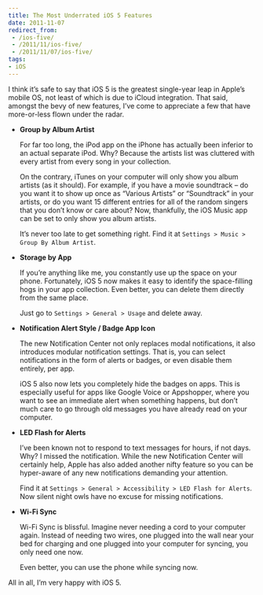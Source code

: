 ```yaml
---
title: The Most Underrated iOS 5 Features
date: 2011-11-07
redirect_from:
 - /ios-five/
 - /2011/11/ios-five/
 - /2011/11/07/ios-five/
tags:
- iOS
---
```


I think it’s safe to say that iOS 5 is the greatest single-year leap in Apple’s mobile OS, not least of which is due to iCloud integration. That said, amongst the bevy of new features, I’ve come to appreciate a few that have more-or-less flown under the radar.

*   **Group by Album Artist**

    For far too long, the iPod app on the iPhone has actually been inferior to an actual separate iPod. Why? Because the artists list was cluttered with every artist from every song in your collection.

    On the contrary, iTunes on your computer will only show you album artists (as it should). For example, if you have a movie soundtrack – do you want it to show up once as “Various Artists” or “Soundtrack” in your artists, or do you want 15 different entries for all of the random singers that you don’t know or care about? Now, thankfully, the iOS Music app can be set to only show you album artists.

    It’s never too late to get something right. Find it at `Settings > Music > Group By Album Artist`.

*   **Storage by App**

    If you’re anything like me, you constantly use up the space on your phone. Fortunately, iOS 5 now makes it easy to identify the space-filling hogs in your app collection. Even better, you can delete them directly from the same place.

    Just go to `Settings > General > Usage` and delete away.

*   **Notification Alert Style / Badge App Icon**

    The new Notification Center not only replaces modal notifications, it also introduces modular notification settings. That is, you can select notifications in the form of alerts or badges, or even disable them entirely, per app.

    iOS 5 also now lets you completely hide the badges on apps. This is especially useful for apps like Google Voice or Appshopper, where you want to see an immediate alert when something happens, but don’t much care to go through old messages you have already read on your computer.

*   **LED Flash for Alerts**

    I’ve been known not to respond to text messages for hours, if not days. Why? I missed the notification. While the new Notification Center will certainly help, Apple has also added another nifty feature so you can be hyper-aware of any new notifications demanding your attention.

    Find it at `Settings > General > Accessibility > LED Flash for Alerts`. Now silent night owls have no excuse for missing notifications.

*   **Wi-Fi Sync**

    Wi-Fi Sync is blissful. Imagine never needing a cord to your computer again. Instead of needing two wires, one plugged into the wall near your bed for charging and one plugged into your computer for syncing, you only need one now.

    Even better, you can use the phone while syncing now.

All in all, I’m very happy with iOS 5.